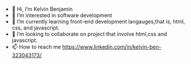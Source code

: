 - 👋 Hi, I’m Kelvin Benjamin
- 👀 I’m interested in software development
- 🌱 I’m currently learning front-end development langauges,that is, html, css, and javascript.
- 💞️ I’m looking to collaborate on project that involve html,css and javascript.
- 📫 How to reach me https://www.linkedin.com/in/kelvin-ben-323043173/
